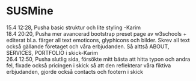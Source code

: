 # SUSMine
15.4 12:28, Pusha basic struktur och lite styling -Karim <br>
18.4 20:20, Pusha mer avancerad bootstrap preset page av w3schools + editerat bl.a. färger all text emoticons, glyphicons och bilder. Skrev all text också gällande företaget och våra erbjudanden. Så alttså ABOUT, SERVICES, PORTFOLIO i skick-Karim <br>
26.4 12:50, Pusha slutlig sida, försökte mitt bästa att hitta typon och andra fel, fixade också pricingen i skick så att den reflekterar våra fiktiva erbjudanden,
gjorde också contacts och footern i skick
